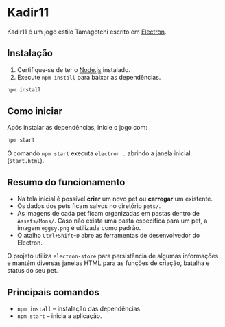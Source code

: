 # Kadir11

Kadir11 é um jogo estilo Tamagotchi escrito em [Electron](https://electronjs.org/).

## Instalação

1. Certifique‑se de ter o [Node.js](https://nodejs.org/) instalado.
2. Execute `npm install` para baixar as dependências.

```bash
npm install
```

## Como iniciar

Após instalar as dependências, inicie o jogo com:

```bash
npm start
```

O comando `npm start` executa `electron .` abrindo a janela inicial (`start.html`).

## Resumo do funcionamento

- Na tela inicial é possível **criar** um novo pet ou **carregar** um existente.
- Os dados dos pets ficam salvos no diretório `pets/`.
- As imagens de cada pet ficam organizadas em pastas dentro de `Assets/Mons/`. Caso não exista uma pasta específica para um pet, a imagem `eggsy.png` é utilizada como padrão.
- O atalho `Ctrl+Shift+D` abre as ferramentas de desenvolvedor do Electron.

O projeto utiliza `electron-store` para persistência de algumas informações e
mantém diversas janelas HTML para as funções de criação, batalha e status do seu
pet.

## Principais comandos

- `npm install` – instalação das dependências.
- `npm start` – inicia a aplicação.

